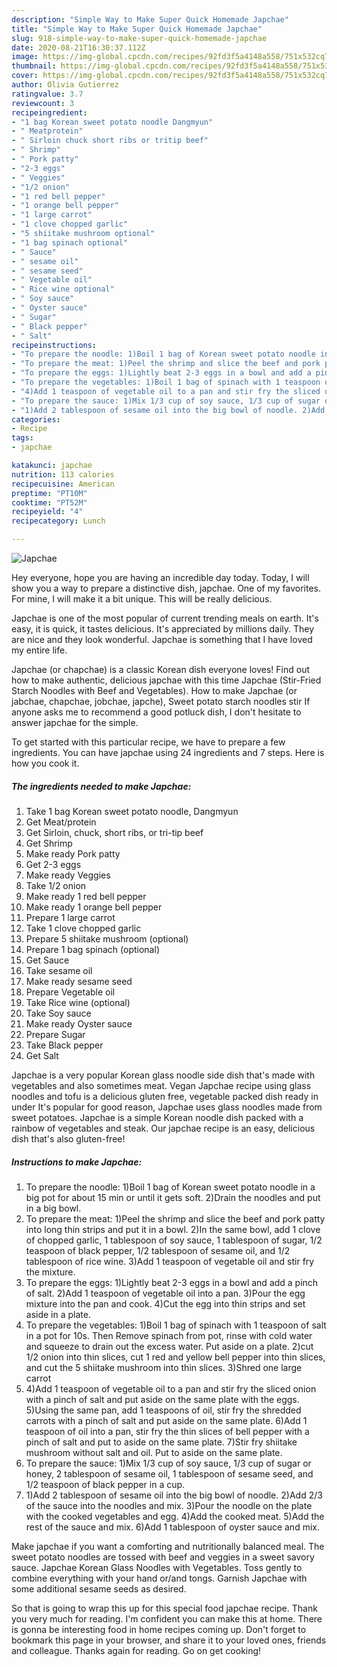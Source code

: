 ```yaml
---
description: "Simple Way to Make Super Quick Homemade Japchae"
title: "Simple Way to Make Super Quick Homemade Japchae"
slug: 918-simple-way-to-make-super-quick-homemade-japchae
date: 2020-08-21T16:30:37.112Z
image: https://img-global.cpcdn.com/recipes/92fd3f5a4148a558/751x532cq70/japchae-recipe-main-photo.jpg
thumbnail: https://img-global.cpcdn.com/recipes/92fd3f5a4148a558/751x532cq70/japchae-recipe-main-photo.jpg
cover: https://img-global.cpcdn.com/recipes/92fd3f5a4148a558/751x532cq70/japchae-recipe-main-photo.jpg
author: Olivia Gutierrez
ratingvalue: 3.7
reviewcount: 3
recipeingredient:
- "1 bag Korean sweet potato noodle Dangmyun"
- " Meatprotein"
- " Sirloin chuck short ribs or tritip beef"
- " Shrimp"
- " Pork patty"
- "2-3 eggs"
- " Veggies"
- "1/2 onion"
- "1 red bell pepper"
- "1 orange bell pepper"
- "1 large carrot"
- "1 clove chopped garlic"
- "5 shiitake mushroom optional"
- "1 bag spinach optional"
- " Sauce"
- " sesame oil"
- " sesame seed"
- " Vegetable oil"
- " Rice wine optional"
- " Soy sauce"
- " Oyster sauce"
- " Sugar"
- " Black pepper"
- " Salt"
recipeinstructions:
- "To prepare the noodle: 1)Boil 1 bag of Korean sweet potato noodle in a big pot for about 15 min or until it gets soft. 2)Drain the noodles and put in a big bowl."
- "To prepare the meat: 1)Peel the shrimp and slice the beef and pork patty into long thin strips and put it in a bowl. 2)In the same bowl, add 1 clove of chopped garlic, 1 tablespoon of soy sauce, 1 tablespoon of sugar, 1/2 teaspoon of black pepper, 1/2 tablespoon of sesame oil, and 1/2 tablespoon of rice wine. 3)Add 1 teaspoon of vegetable oil and stir fry the mixture."
- "To prepare the eggs: 1)Lightly beat 2-3 eggs in a bowl and add a pinch of salt. 2)Add 1 teaspoon of vegetable oil into a pan. 3)Pour the egg mixture into the pan and cook. 4)Cut the egg into thin strips and set aside in a plate."
- "To prepare the vegetables: 1)Boil 1 bag of spinach with 1 teaspoon of salt in a pot for 10s. Then Remove spinach from pot, rinse with cold water and squeeze to drain out the excess water. Put aside on a plate. 2)cut 1/2 onion into thin slices, cut 1 red and yellow bell pepper into thin slices, and cut the 5 shiitake mushroom into thin slices. 3)Shred one large carrot"
- "4)Add 1 teaspoon of vegetable oil to a pan and stir fry the sliced onion with a pinch of salt and put aside on the same plate with the eggs. 5)Using the same pan, add 1 teaspoons of oil, stir fry the shredded carrots with a pinch of salt and put aside on the same plate. 6)Add 1 teaspoon of oil into a pan, stir fry the thin slices of bell pepper with a pinch of salt and put to aside on the same plate. 7)Stir fry shiitake mushroom without salt and oil. Put to aside on the same plate."
- "To prepare the sauce: 1)Mix 1/3 cup of soy sauce, 1/3 cup of sugar or honey, 2 tablespoon of sesame oil, 1 tablespoon of sesame seed, and 1/2 teaspoon of black pepper in a cup."
- "1)Add 2 tablespoon of sesame oil into the big bowl of noodle. 2)Add 2/3 of the sauce into the noodles and mix. 3)Pour the noodle on the plate with the cooked vegetables and egg. 4)Add the cooked meat. 5)Add the rest of the sauce and mix. 6)Add 1 tablespoon of oyster sauce and mix."
categories:
- Recipe
tags:
- japchae

katakunci: japchae 
nutrition: 113 calories
recipecuisine: American
preptime: "PT10M"
cooktime: "PT52M"
recipeyield: "4"
recipecategory: Lunch

---
```



![Japchae](https://img-global.cpcdn.com/recipes/92fd3f5a4148a558/751x532cq70/japchae-recipe-main-photo.jpg)

Hey everyone, hope you are having an incredible day today. Today, I will show you a way to prepare a distinctive dish, japchae. One of my favorites. For mine, I will make it a bit unique. This will be really delicious.

Japchae is one of the most popular of current trending meals on earth. It's easy, it is quick, it tastes delicious. It's appreciated by millions daily. They are nice and they look wonderful. Japchae is something that I have loved my entire life.

Japchae (or chapchae) is a classic Korean dish everyone loves! Find out how to make authentic, delicious japchae with this time Japchae (Stir-Fried Starch Noodles with Beef and Vegetables). How to make Japchae (or jabchae, chapchae, jobchae, japche), Sweet potato starch noodles stir If anyone asks me to recommend a good potluck dish, I don&#39;t hesitate to answer japchae for the simple.


To get started with this particular recipe, we have to prepare a few ingredients. You can have japchae using 24 ingredients and 7 steps. Here is how you cook it.

<!--inarticleads1-->

##### The ingredients needed to make Japchae:

1. Take 1 bag Korean sweet potato noodle, Dangmyun
1. Get  Meat/protein
1. Get  Sirloin, chuck, short ribs, or tri-tip beef
1. Get  Shrimp
1. Make ready  Pork patty
1. Get 2-3 eggs
1. Make ready  Veggies
1. Take 1/2 onion
1. Make ready 1 red bell pepper
1. Make ready 1 orange bell pepper
1. Prepare 1 large carrot
1. Take 1 clove chopped garlic
1. Prepare 5 shiitake mushroom (optional)
1. Prepare 1 bag spinach (optional)
1. Get  Sauce
1. Take  sesame oil
1. Make ready  sesame seed
1. Prepare  Vegetable oil
1. Take  Rice wine (optional)
1. Take  Soy sauce
1. Make ready  Oyster sauce
1. Prepare  Sugar
1. Take  Black pepper
1. Get  Salt


Japchae is a very popular Korean glass noodle side dish that&#39;s made with vegetables and also sometimes meat. Vegan Japchae recipe using glass noodles and tofu is a delicious gluten free, vegetable packed dish ready in under It&#39;s popular for good reason, Japchae uses glass noodles made from sweet potatoes. Japchae is a simple Korean noodle dish packed with a rainbow of vegetables and steak. Our japchae recipe is an easy, delicious dish that&#39;s also gluten-free! 

<!--inarticleads2-->

##### Instructions to make Japchae:

1. To prepare the noodle: 1)Boil 1 bag of Korean sweet potato noodle in a big pot for about 15 min or until it gets soft. 2)Drain the noodles and put in a big bowl.
1. To prepare the meat: 1)Peel the shrimp and slice the beef and pork patty into long thin strips and put it in a bowl. 2)In the same bowl, add 1 clove of chopped garlic, 1 tablespoon of soy sauce, 1 tablespoon of sugar, 1/2 teaspoon of black pepper, 1/2 tablespoon of sesame oil, and 1/2 tablespoon of rice wine. 3)Add 1 teaspoon of vegetable oil and stir fry the mixture.
1. To prepare the eggs: 1)Lightly beat 2-3 eggs in a bowl and add a pinch of salt. 2)Add 1 teaspoon of vegetable oil into a pan. 3)Pour the egg mixture into the pan and cook. 4)Cut the egg into thin strips and set aside in a plate.
1. To prepare the vegetables: 1)Boil 1 bag of spinach with 1 teaspoon of salt in a pot for 10s. Then Remove spinach from pot, rinse with cold water and squeeze to drain out the excess water. Put aside on a plate. 2)cut 1/2 onion into thin slices, cut 1 red and yellow bell pepper into thin slices, and cut the 5 shiitake mushroom into thin slices. 3)Shred one large carrot
1. 4)Add 1 teaspoon of vegetable oil to a pan and stir fry the sliced onion with a pinch of salt and put aside on the same plate with the eggs. 5)Using the same pan, add 1 teaspoons of oil, stir fry the shredded carrots with a pinch of salt and put aside on the same plate. 6)Add 1 teaspoon of oil into a pan, stir fry the thin slices of bell pepper with a pinch of salt and put to aside on the same plate. 7)Stir fry shiitake mushroom without salt and oil. Put to aside on the same plate.
1. To prepare the sauce: 1)Mix 1/3 cup of soy sauce, 1/3 cup of sugar or honey, 2 tablespoon of sesame oil, 1 tablespoon of sesame seed, and 1/2 teaspoon of black pepper in a cup.
1. 1)Add 2 tablespoon of sesame oil into the big bowl of noodle. 2)Add 2/3 of the sauce into the noodles and mix. 3)Pour the noodle on the plate with the cooked vegetables and egg. 4)Add the cooked meat. 5)Add the rest of the sauce and mix. 6)Add 1 tablespoon of oyster sauce and mix.


Make japchae if you want a comforting and nutritionally balanced meal. The sweet potato noodles are tossed with beef and veggies in a sweet savory sauce. Japchae Korean Glass Noodles with Vegetables. Toss gently to combine everything with your hand or/and tongs. Garnish Japchae with some additional sesame seeds as desired. 

So that is going to wrap this up for this special food japchae recipe. Thank you very much for reading. I'm confident you can make this at home. There is gonna be interesting food in home recipes coming up. Don't forget to bookmark this page in your browser, and share it to your loved ones, friends and colleague. Thanks again for reading. Go on get cooking!

